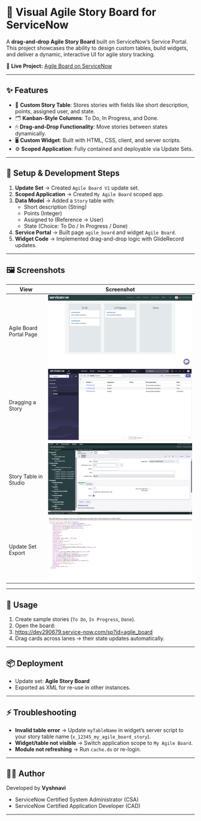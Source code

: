 # 📌 Visual Agile Story Board for ServiceNow  

A **drag-and-drop Agile Story Board** built on ServiceNow’s Service Portal. This project showcases the ability to design custom tables, build widgets, and deliver a dynamic, interactive UI for agile story tracking.  

🔗 **Live Project:** [Agile Board on ServiceNow](https://dev290679.service-now.com/sp?id=agile_board)  

---

## ✨ Features  

- 🎯 **Custom Story Table**: Stores stories with fields like short description, points, assigned user, and state.  
- 🗂 **Kanban-Style Columns**: To Do, In Progress, and Done.  
- 🖱 **Drag-and-Drop Functionality**: Move stories between states dynamically.  
- 🖥 **Custom Widget**: Built with HTML, CSS, client, and server scripts.  
- ⚙️ **Scoped Application**: Fully contained and deployable via Update Sets.  

---

## 🚀 Setup & Development Steps  

1. **Update Set** → Created `Agile Board V1` update set.  
2. **Scoped Application** → Created `My Agile Board` scoped app.  
3. **Data Model** → Added a `Story` table with:  
   - Short description (String)  
   - Points (Integer)  
   - Assigned to (Reference → User)  
   - State (Choice: To Do / In Progress / Done)  
4. **Service Portal** → Built page `agile_board` and widget `Agile Board`.  
5. **Widget Code** → Implemented drag-and-drop logic with GlideRecord updates.  

---

## 🖼 Screenshots  

| View | Screenshot |  
|------|------------|  
| Agile Board Portal Page | ![Agile Board Page](screenshots/portal_page.png) |  
| Dragging a Story | ![Dragging Story](screenshots/drag_story.png) |  
| Story Table in Studio | ![Story Table](screenshots/story_table.png) |  
| Update Set Export | ![Update Set](screenshots/update_set.png) |  



---

## 📖 Usage  

1. Create sample stories (`To Do`, `In Progress`, `Done`).  
2. Open the board:
3. https://dev290679.service-now.com/sp?id=agile_board
  3. Drag cards across lanes → their state updates automatically.  

---

## 📦 Deployment  

- Update set: **Agile Story Board**  
- Exported as XML for re-use in other instances.  

---

## ⚡ Troubleshooting  

- **Invalid table error** → Update `myTableName` in widget’s server script to your story table name (`x_12345_my_agile_board_story`).  
- **Widget/table not visible** → Switch application scope to `My Agile Board`.  
- **Module not refreshing** → Run `cache.do` or re-login.  

---

## 👩‍💻 Author  

Developed by **Vyshnavi**  
- ServiceNow Certified System Administrator (CSA)  
- ServiceNow Certified Application Developer (CAD)  

---

